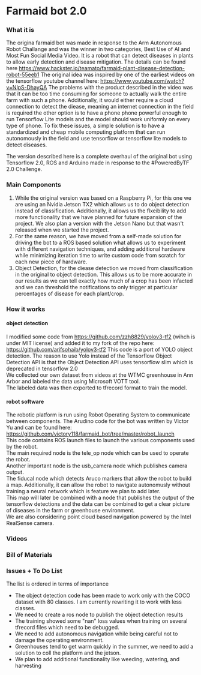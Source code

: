 # Farmaid bot 2.0
### What it is
The origina farmaid bot was made in response to the Arm Autonomous Robot Challange and was the winner in two categories, Best Use of AI and Most Fun Social Media Video.
It is a robot that can detect diseases in plants to allow early detection and disease mitigation.
The details can be found here https://www.hackster.io/teamato/farmaid-plant-disease-detection-robot-55eeb1
The original idea was inspired by one of the earliest videos on the tensorflow youtube channel here: https://www.youtube.com/watch?v=NlpS-DhayQA
The problems with the product described in the video was that it can be too time consuming for someone to actually walk the entire farm with such a phone. Additionally, it would either require a cloud connection to detect the diease, meaning an internet connection in the field is required the other option is to have a phone phone powerful enough to run Tensorflow Lite models and the model should work uniformly on every type of phone. To fix these issues, a simple solution is to have a standardized and cheap mobile computing platform that can run autonomously in the field and use tensorflow or tensorflow lite models to detect diseases.

The version described here is a complete overhaul of the original bot using Tensorflow 2.0, ROS and Arduino made in response to the #PoweredByTF 2.0 Challenge. 

### Main Components
<ol>
<li> 
While the original version was based on a Raspberry Pi, for this one we are using an Nvidia Jetson TX2 which allows us to do object detection instead of classification. Additionally, it allows us the flxeibility to add more functionality that we have planned for future expansion of the project.
We also plan a version with the Jetson Nano but that wasn't released when we started the project.
</li>
<li>
For the same reason, we have moved from a self-made solution for driving the bot to a ROS based solution what allows us to experiment with different navigation techniques, and adding additional hardware while minimizing iteration time to write custom code from scratch for each new piece of hardware.
</li>
<li>
Object Detection, for the diease detection we moved from classification in the original to object detection. This allows us to be more accurate in our results as we can tell exactly how much of a crop has been infacted and we can threshold the notifications to only trigger at particular percentages of disease for each plant/crop.
</li>
</ol>

### How it works
#### object detection
I modified some code from https://github.com/zzh8829/yolov3-tf2 (wihch is under MIT license) and added it to my fork of the repo here: https://github.com/arifsohaib/yolov3-tf2
This code is a port of YOLO object detection. The reason to use Yolo instead of the Tensorflow Object  Detection API is that the Object Detection API uses tensorflow slim which is deprecated in tensorflow 2.0<br>
We collected our own dataset from videos at the WTMC greenhouse in Ann Arbor and labeled the data using Microsoft VOTT tool. <br>
The labeled data was then exported to tfrecord format to train the model.<br>
#### robot software
The robotic platform is run using Robot Operating System to communicate between components. The Arudino code for the bot was written by Victor Yu and can be found here: https://github.com/victory118/farmaid_bot/tree/master/robot_launch <br>
This code contains ROS launch files to launch the various components used by the robot.<br>
The main required node is the tele_op node which can be used to operate the robot.<br>
Another important node is the usb_camera node which publishes camera output.<br>
The fiducal node which detects Aruco markers that allow the robot to build a map. Additionally, it can allow the robot to navigate autonomusly without training a neural network which is feature we plan to add later.<br>
This map will later be combined with a node that publishes the output of the tensorflow detections and the data can be combined to get a clear picture of diseases in the farm or greenhouse environment.<br>
We are also considering point cloud based navigation powered by the Intel RealSense camera.<br>

### Videos

### Bill of Materials

### Issues + To Do List
The list is ordered in terms of importance
<ul>
<li>
The object detection code has been made to work only with the COCO dataset with 80 classes. I am currently rewriting it to work with less classes.
</li>
<li>
We need to create a ros node to publish the object detection results
</li>
<li>
The training showed some "nan" loss values when training on several tfrecord files which need to be debugged.
</li>
<li>
We need to add autonomous navigation while being careful not to damage the operating environment.
</li>
<li>
Greenhouses tend to get warm quickly in the summer, we need to add a solution to coll the platform and the jetson.
</li>
<li>
We plan to add additional functionality like weeding, watering, and harvesting
</li>
</ul>